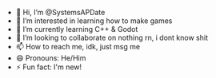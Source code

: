 - 👋 Hi, I’m @SystemsAPDate
- 👀 I’m interested in learning how to make games
- 🌱 I’m currently learning C++ & Godot
- 💞️ I’m looking to collaborate on nothing rn, i dont know shit
- 📫 How to reach me, idk, just msg me
- 😄 Pronouns: He/Him
- ⚡ Fun fact: I'm new!

<!---
SystemsAPDate/SystemsAPDate is a ✨ special ✨ repository because its `README.md` (this file) appears on your GitHub profile.
You can click the Preview link to take a look at your changes.
--->
